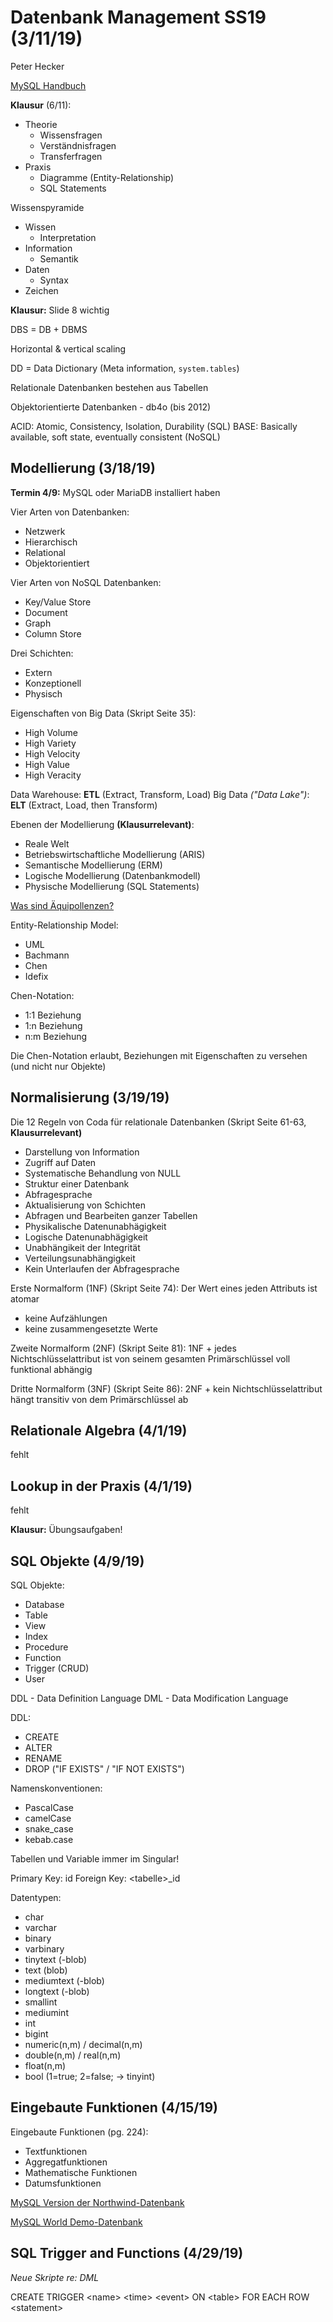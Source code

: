 
# Datenbank Management SS19 (3/11/19)
Peter Hecker

[MySQL Handbuch](https://dev.mysql.com/doc/refman/8.0/en/)

**Klausur** (6/11):
- Theorie
	- Wissensfragen
	- Verständnisfragen
	- Transferfragen
- Praxis
	- Diagramme (Entity-Relationship)
	- SQL Statements

Wissenspyramide
- Wissen
	- Interpretation
- Information
	- Semantik
- Daten
	- Syntax
- Zeichen

**Klausur:** Slide 8 wichtig

DBS = DB + DBMS

Horizontal & vertical scaling

DD = Data Dictionary (Meta information, `system.tables`)

Relationale Datenbanken bestehen aus Tabellen 

Objektorientierte Datenbanken - db4o (bis 2012)

ACID: Atomic, Consistency, Isolation, Durability (SQL)
BASE: Basically available, soft state, eventually consistent (NoSQL)

## Modellierung (3/18/19)

**Termin 4/9:** MySQL oder MariaDB installiert haben

Vier Arten von Datenbanken:
- Netzwerk
- Hierarchisch
- Relational
- Objektorientiert

Vier Arten von NoSQL Datenbanken:
- Key/Value Store
- Document
- Graph
- Column Store

Drei Schichten:
- Extern
- Konzeptionell
- Physisch

Eigenschaften von Big Data (Skript Seite 35):
- High Volume
- High Variety
- High Velocity
- High Value
- High Veracity

Data Warehouse: **ETL** (Extract, Transform, Load)
Big Data *("Data Lake")*: **ELT** (Extract, Load, then Transform)

Ebenen der Modellierung **(Klausurrelevant)**:
- Reale Welt
- Betriebswirtschaftliche Modellierung (ARIS)
- Semantische Modellierung (ERM)
- Logische Modellierung (Datenbankmodell)
- Physische Modellierung (SQL Statements)

[Was sind Äquipollenzen?](https://www.repetico.de/card-77599370)

Entity-Relationship Model:
- UML
- Bachmann
- Chen
- Idefix

Chen-Notation:
- 1:1 Beziehung
- 1:n Beziehung
- n:m Beziehung

Die Chen-Notation erlaubt, Beziehungen mit Eigenschaften zu versehen (und nicht nur Objekte)

## Normalisierung (3/19/19)

Die 12 Regeln von Coda für relationale Datenbanken (Skript Seite 61-63, **Klausurrelevant)**
- Darstellung von Information
- Zugriff auf Daten
- Systematische Behandlung von NULL
- Struktur einer Datenbank
- Abfragesprache
- Aktualisierung von Schichten
- Abfragen und Bearbeiten ganzer Tabellen
- Physikalische Datenunabhägigkeit
- Logische Datenunabhägigkeit
- Unabhängikeit der Integrität
- Verteilungsunabhängigkeit
- Kein Unterlaufen der Abfragesprache

Erste Normalform (1NF) (Skript Seite 74):
Der Wert eines jeden Attributs ist atomar
- keine Aufzählungen
- keine zusammengesetzte Werte

Zweite Normalform (2NF) (Skript Seite 81):
1NF +  jedes Nichtschlüsselattribut ist von seinem gesamten Primärschlüssel voll funktional abhängig

Dritte Normalform (3NF) (Skript Seite 86):
2NF + kein Nichtschlüsselattribut hängt transitiv von dem Primärschlüssel ab

## Relationale Algebra (4/1/19)
fehlt

## Lookup in der Praxis (4/1/19)
fehlt

**Klausur:** Übungsaufgaben!

## SQL Objekte (4/9/19)

SQL Objekte:
- Database
- Table
- View
- Index
- Procedure
- Function
- Trigger (CRUD)
- User

DDL - Data Definition Language
DML - Data Modification Language

DDL:
- CREATE
- ALTER
- RENAME
- DROP
("IF EXISTS" / "IF NOT EXISTS")

Namenskonventionen:
- PascalCase
- camelCase
- snake_case
- kebab.case

Tabellen und Variable immer im Singular!

Primary Key: id
Foreign Key: \<tabelle\>\_id

Datentypen:
- char
- varchar
- binary
- varbinary
- tinytext (-blob)
- text (blob)
- mediumtext (-blob)
- longtext (-blob)
- smallint
- mediumint
- int
- bigint
- numeric(n,m) / decimal(n,m)
- double(n,m) / real(n,m)
- float(n,m)
- bool (1=true; 2=false; -> tinyint)

## Eingebaute Funktionen (4/15/19)

Eingebaute Funktionen (pg. 224):
- Textfunktionen
- Aggregatfunktionen
- Mathematische Funktionen
- Datumsfunktionen

[MySQL Version der Northwind-Datenbank](https://github.com/dalers/mywind)

[MySQL World Demo-Datenbank](https://dev.mysql.com/doc/world-setup/en/)

## SQL Trigger and Functions (4/29/19)

*Neue Skripte re: DML*

CREATE TRIGGER \<name\> \<time\> \<event\> ON \<table\> FOR EACH ROW \<statement\>





<!--stackedit_data:
eyJoaXN0b3J5IjpbMzgzNDczNjUzLDE5MDYxNDk1MzAsMTg3NT
k0MDY2NCwtMjExMjc4ODM2MiwyMDYwMjkxODM5LC0xMTQ0MjUy
NTU0LDY4ODIzOTUzOCw3MzA5OTgxMTZdfQ==
-->